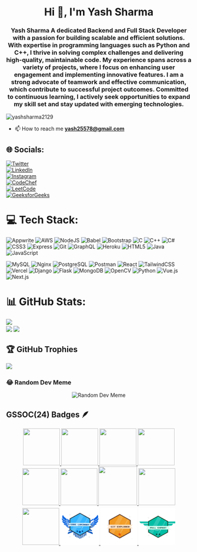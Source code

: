 <h1 align="center">Hi 👋, I'm Yash Sharma</h1>
<h3 align="center">Yash Sharma
A dedicated Backend and Full Stack Developer with a passion for building scalable and efficient solutions. With expertise in programming languages such as Python and C++, I thrive in solving complex challenges and delivering high-quality, maintainable code. My experience spans across a variety of projects, where I focus on enhancing user engagement and implementing innovative features. I am a strong advocate of teamwork and effective communication, which contribute to successful project outcomes. Committed to continuous learning, I actively seek opportunities to expand my skill set and stay updated with emerging technologies.</h3>

<p align="left"> <img src="https://komarev.com/ghpvc/?username=yashsharma2129&label=Profile%20views&color=0e75b6&style=flat" alt="yashsharma2129" /> </p>

- 📫 How to reach me **yash25578@gmail.com**

## 🌐 Socials:
[![Twitter](https://img.shields.io/badge/Twitter-%231DA1F2.svg?logo=Twitter&logoColor=white)](https://twitter.com/yashsharma_21)  
[![LinkedIn](https://img.shields.io/badge/LinkedIn-%230077B5.svg?logo=linkedin&logoColor=white)](https://www.linkedin.com/in/yash-sharma-a7a074236/)  
[![Instagram](https://img.shields.io/badge/Instagram-%23E4405F.svg?logo=Instagram&logoColor=white)](https://www.instagram.com/yash_sharma21__/)  
[![CodeChef](https://img.shields.io/badge/CodeChef-%23CC8D00.svg?logo=CodeChef&logoColor=white)](https://www.codechef.com/users/lucas_legand)  
[![LeetCode](https://img.shields.io/badge/LeetCode-%23FFA116.svg?logo=LeetCode&logoColor=white)](https://leetcode.com/u/lucas_legend/)  
[![GeeksforGeeks](https://img.shields.io/badge/GeeksforGeeks-%230A9F3D.svg?logo=GeeksforGeeks&logoColor=white)](https://www.geeksforgeeks.org/user/yash2c6wf/)

# 💻 Tech Stack:  
![Appwrite](https://img.shields.io/badge/appwrite-%23000000.svg?style=flat-square&logo=appwrite&logoColor=white) ![AWS](https://img.shields.io/badge/AWS-%23FF9900.svg?style=flat-square&logo=amazon-aws&logoColor=white) ![NodeJS](https://img.shields.io/badge/node.js-6DA55F?style=flat-square&logo=node.js&logoColor=white) ![Babel](https://img.shields.io/badge/babel-%23F9DC3E.svg?style=flat-square&logo=babel&logoColor=white) ![Bootstrap](https://img.shields.io/badge/bootstrap-%238511FA.svg?style=flat-square&logo=bootstrap&logoColor=white) ![C](https://img.shields.io/badge/c-%2300599C.svg?style=flat-square&logo=c&logoColor=white) ![C++](https://img.shields.io/badge/c++-%2300599C.svg?style=flat-square&logo=c%2B%2B&logoColor=white) ![C#](https://img.shields.io/badge/csharp-%23239120.svg?style=flat-square&logo=csharp&logoColor=white) ![CSS3](https://img.shields.io/badge/css3-%231572B6.svg?style=flat-square&logo=css3&logoColor=white) ![Express](https://img.shields.io/badge/express.js-%23404d59.svg?style=flat-square&logo=express&logoColor=%2361DAFB) ![Git](https://img.shields.io/badge/git-%23F1502F.svg?style=flat-square&logo=git&logoColor=white) ![GraphQL](https://img.shields.io/badge/graphql-%23E10098.svg?style=flat-square&logo=graphql&logoColor=white) ![Heroku](https://img.shields.io/badge/heroku-%23430098.svg?style=flat-square&logo=heroku&logoColor=white) ![HTML5](https://img.shields.io/badge/html5-%23E34F26.svg?style=flat-square&logo=html5&logoColor=white) ![Java](https://img.shields.io/badge/java-%23F7DF1E.svg?style=flat-square&logo=java&logoColor=white) ![JavaScript](https://img.shields.io/badge/javascript-%23323330.svg?style=flat-square&logo=javascript&logoColor=%23F7DF1E)  

![MySQL](https://img.shields.io/badge/mysql-%2300000f.svg?style=flat-square&logo=mysql&logoColor=white) ![Nginx](https://img.shields.io/badge/nginx-%23009639.svg?style=flat-square&logo=nginx&logoColor=white) ![PostgreSQL](https://img.shields.io/badge/postgresql-%23316192.svg?style=flat-square&logo=postgresql&logoColor=white) ![Postman](https://img.shields.io/badge/postman-%23FF6C37.svg?style=flat-square&logo=postman&logoColor=white) ![React](https://img.shields.io/badge/react-%2320232a.svg?style=flat-square&logo=react&logoColor=%2361DAFB) ![TailwindCSS](https://img.shields.io/badge/tailwindcss-%2338B2AC.svg?style=flat-square&logo=tailwind-css&logoColor=white) ![Vercel](https://img.shields.io/badge/vercel-%23000000.svg?style=flat-square&logo=vercel&logoColor=white) ![Django](https://img.shields.io/badge/django-%23092E20.svg?style=flat-square&logo=django&logoColor=white) ![Flask](https://img.shields.io/badge/flask-%23000000.svg?style=flat-square&logo=flask&logoColor=white) ![MongoDB](https://img.shields.io/badge/mongodb-%2347A248.svg?style=flat-square&logo=mongodb&logoColor=white) ![OpenCV](https://img.shields.io/badge/opencv-%235C3EE8.svg?style=flat-square&logo=opencv&logoColor=white) ![Python](https://img.shields.io/badge/python-%233776AB.svg?style=flat-square&logo=python&logoColor=white) ![Vue.js](https://img.shields.io/badge/vue.js-%2335495e.svg?style=flat-square&logo=vue.js&logoColor=%234FC08D) ![Next.js](https://img.shields.io/badge/next.js-%23000000.svg?style=flat-square&logo=next.js&logoColor=white)  

# 📊 GitHub Stats:
![](https://github-readme-stats.vercel.app/api?username=yashsharma2129&theme=dark&hide_border=false&include_all_commits=true&count_private=true)<br/>
![](https://github-readme-streak-stats.herokuapp.com/?user=YashSharma2129&theme=dark&hide_border=false)
![](https://github-readme-stats.vercel.app/api/top-langs/?username=yashsharma2129&theme=dark&hide_border=false&include_all_commits=true&count_private=true&layout=compact)

## 🏆 GitHub Trophies
![](https://github-profile-trophy.vercel.app/?username=yashsharma2129&theme=darkhub&no-frame=false&no-bg=false&margin-w=4)
### 😂 Random Dev Meme
<div align="center">
  <img src="https://dz2cdn1.dzone.com/storage/temp/13990138-code-21.gif" alt="Random Dev Meme" style="height: 200px;" />
</div>



## GSSOC(24) Badges 🪶
<div style='display:flex; align-items:center; gap: 10px;' align='center'><a href="https://gssoc.girlscript.tech/leaderboard">
<img src="https://raw.githubusercontent.com/GSSoC24/Postman-Challenge/main/docs/assets/Postman%20White.png" width="100px" height="100px" />
  <img src="https://raw.githubusercontent.com/GSSoC24/Postman-Challenge/main/docs/assets/1.png" width="100px" height="100px" />
  <img src="https://raw.githubusercontent.com/GSSoC24/Postman-Challenge/main/docs/assets/2.png" width="100px" height="100px" />
  <img src="https://raw.githubusercontent.com/GSSoC24/Postman-Challenge/main/docs/assets/3.png" width="100px" height="100px" />
  <img src="https://raw.githubusercontent.com/GSSoC24/Postman-Challenge/main/docs/assets/4.png" width="100px" height="100px" />
  <img src="https://raw.githubusercontent.com/GSSoC24/Postman-Challenge/main/docs/assets/5.png" width="100px" height="100px" />
  <img src="https://raw.githubusercontent.com/GSSoC24/Postman-Challenge/main/docs/assets/6.png" width="105px" height="105px" />
  <img src="https://raw.githubusercontent.com/GSSoC24/Postman-Challenge/main/docs/assets/7.png" width="100px" height="100px" />
  <img src="https://raw.githubusercontent.com/GSSoC24/Postman-Challenge/main/docs/assets/8.png" width="100px" height="100px" />
  <img src="https://raw.githubusercontent.com/GSSoC24/Contributor/refs/heads/main/assets/Code%20Luminary.png" width="105px" height="105px" />
  <img src="https://raw.githubusercontent.com/GSSoC24/Contributor/refs/heads/main/assets/Git%20Explorer.png" width="100px" height="100px" />
  <img src="https://raw.githubusercontent.com/GSSoC24/Contributor/refs/heads/main/assets/Pull%20Expert.png" width="100px" height="100px" /></a>
</div>
